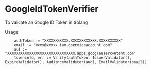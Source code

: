 # GoogleIdTokenVerifier
To validate an Google ID Token in Golang

Usage:

```
	authToken := "XXXXXXXXXXX.XXXXXXXXXXXX.XXXXXXXXXX"
	email := "xxxx@xxxxx.iam.gserviceaccount.com"
	aud := "XXXXXXXXXXXXXXXXXXXXXXXXXXXXXXX.apps.googleusercontent.com"
	tokeninfo, err := Verify(authToken, IssuerValidator(), ExpireValidator(), AudienceValidator(aud), EmailValidator(email))
```
